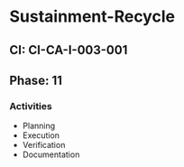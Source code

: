 # Sustainment-Recycle

## CI: CI-CA-I-003-001
## Phase: 11

### Activities
- Planning
- Execution
- Verification
- Documentation
